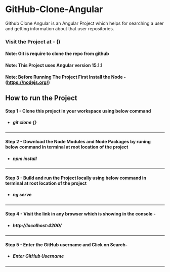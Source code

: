 # GitHub-Clone-Angular

Github Clone Angular is an Angular Project which helps for searching a user and getting information about that user repositories.

### Visit the Project at - ()

#### Note: Git is require to clone the repo from github

#### Note: This Project uses Angular version 15.1.1

#### Note: Before Running The Project First Install the Node - (https://nodejs.org/)

## How to run the Project

#### Step 1 - Clone this project in your workspace using below command
- ##### git clone {}
<hr>

#### Step 2 - Download the Node Modules and Node Packages by runing below command in terminal at root location of the project
- ##### npm install
<hr>

#### Step 3 - Build and run the Project locally using below command in terminal at root location of the project
- ##### ng serve 
<hr>

#### Step 4 - Visit the link in any browser which is showing in the console - 
- ##### http://localhost:4200/
<hr>

#### Step 5 - Enter the GitHub username and Click on Search- 
- ##### Enter GitHub Username
<hr>

